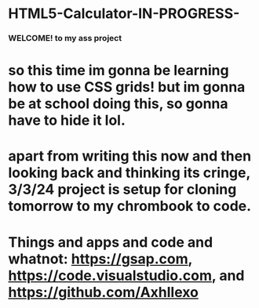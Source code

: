# HTML5-Calculator-IN-PROGRESS-

### WELCOME! to my ass project

# so this time im gonna be learning how to use CSS grids! but im gonna be at school doing this, so gonna have to hide it lol.

# apart from writing this now and then looking back and thinking its cringe, 3/3/24 project is setup for cloning tomorrow to my chrombook to code.

# Things and apps and code and whatnot: https://gsap.com, https://code.visualstudio.com, and https://github.com/Axhllexo
